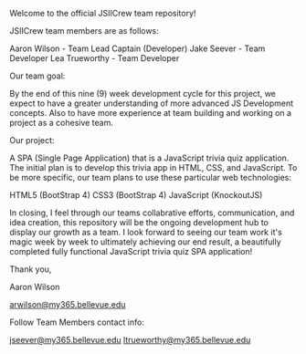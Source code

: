 Welcome to the official JSIICrew team repository!

JSIICrew team members are as follows:

Aaron Wilson - Team Lead Captain (Developer)
Jake Seever - Team Developer
Lea Trueworthy - Team Developer

Our team goal:

By the end of this nine (9) week development cycle for this project, we expect to have a greater understanding
of more advanced JS Development concepts. Also to have more experience at team building and working on a project 
as a cohesive team. 

Our project:

A SPA (Single Page Application) that is a JavaScript trivia quiz application. The initial plan is to develop this 
trivia app in HTML, CSS, and JavaScript. To be more specific, our team plans to use these particular web technologies:

HTML5 (BootStrap 4)
CSS3 (BootStrap 4)
JavaScript (KnockoutJS)

In closing, I feel through our teams collabrative efforts, communication, and idea creation, this repository will be
the ongoing development hub to display our growth as a team. I look forward to seeing our team work it's magic week 
by week to ultimately achieving our end result, a beautifully completed fully functional JavaScript trivia quiz SPA
application!

Thank you,

Aaron Wilson 

arwilson@my365.bellevue.edu

Follow Team Members contact info:

jseever@my365.bellevue.edu
ltrueworthy@my365.bellevue.edu
